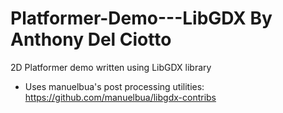 Platformer-Demo---LibGDX
By Anthony Del Ciotto
========================

2D Platformer demo written using LibGDX library

- Uses manuelbua's post processing utilities: https://github.com/manuelbua/libgdx-contribs
